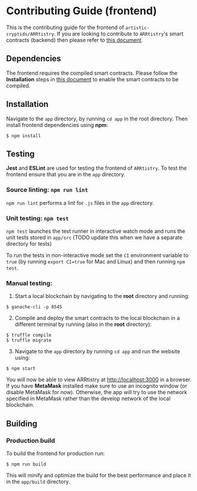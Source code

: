 # Contributing Guide (frontend)

This is the contributing guide for the frontend of `artistic-cryptids/ARRtistry`. If you are looking to contribute to `ARRtistry`'s smart contracts (backend) then please refer to [this document](../CONTRIBUTING.md).

## Dependencies
The frontend requires the compiled smart contracts. Please follow the **Installation** steps in [this document](../CONTRIBUTING.md) to enable the smart contracts to be compiled.


## Installation
Navigate to the `app` directory, by running `cd app` in the root directory.
Then install frontend dependencies using **npm**:

````
$ npm install
````

## Testing
**Jest** and **ESLint** are used for testing the frontend of `ARRtistry`.
To test the frontend ensure that you are in the `app` directory.

### Source linting: `npm run lint`
`npm run lint` performs a lint for `.js` files in the `app` directory.

### Unit testing: `npm test`
`npm test` launches the test runner in interactive watch mode and runs the unit tests stored in `app/src` (TODO update this when we have a separate directory for tests)

To run the tests in non-interactive mode set the `CI` environment variable to `true` (by running `export CI=true` for Mac and Linux) and then running `npm test`.

### Manual testing:
1. Start a local blockchain by navigating to the **root** directory and running:
```
$ ganache-cli -p 8545
```

2. Compile and deploy the smart contracts to the local blockchain in a different terminal by running (also in the **root** directory):
```
$ truffle compile
$ truffle migrate
```

3. Navigate to the `app` directory by running `cd app` and run the website using:
```
$ npm start
```
You will now be able to view ARRtistry at [http://localhost:3000](http://localhost:3000) in a browser. If you have **MetaMask** installed make sure to use an incognito window (or disable MetaMask for now). Otherwise, the app will try to use the network specified in MetaMask rather than the develop network of the local blockchain.

## Building

### Production build
To build the frontend for production run:
```
$ npm run build
```
This will minify and optimize the build for the best performance and place it in the `app/build` directory.
